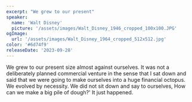 ```yaml
---
excerpt: "We grew to our present"
speaker:
  name: 'Walt Disney'
  picture: '/assets/images/Walt_Disney_1946_cropped_100x100.JPG'
ogImage:
  url: '/assets/images/Walt_Disney_1964_cropped_512x512.jpg'
color: '#6d74f9'
releaseDate: '2023-09-28'
---
```

We grew to our present size almost against ourselves. It was not a deliberately planned commercial venture in the sense that I sat down and said that we were going to make ourselves into a huge financial octopus. We evolved by necessity. We did not sit down and say to ourselves, How can we make a big pile of dough?' It just happened.
